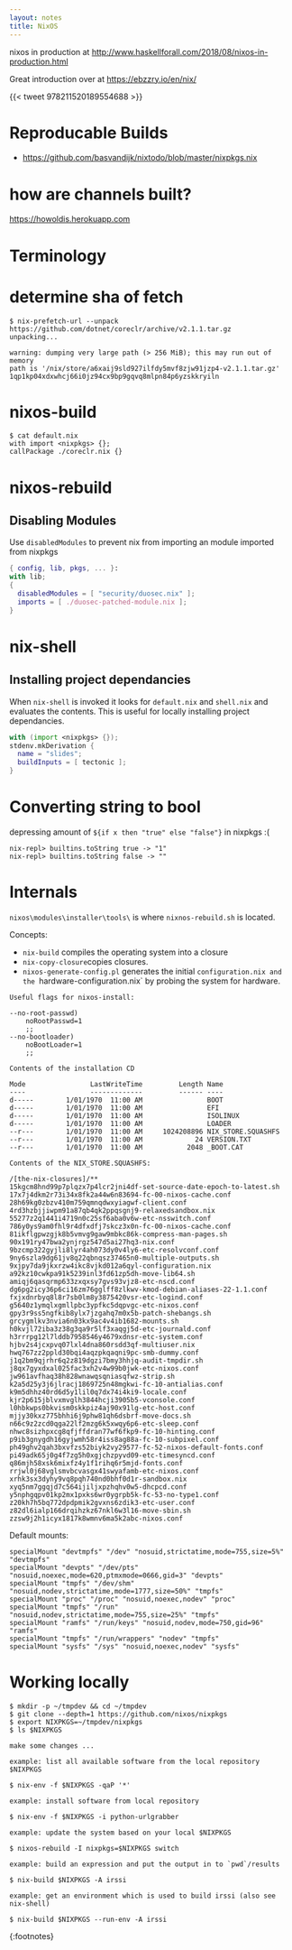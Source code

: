 ```yaml
---
layout: notes
title: NixOS
---
```


nixos in production at http://www.haskellforall.com/2018/08/nixos-in-production.html

Great introduction over at https://ebzzry.io/en/nix/

{{< tweet 978211520189554688 >}}

# Reproducable Builds
* https://github.com/basvandijk/nixtodo/blob/master/nixpkgs.nix

# how are channels built?

https://howoldis.herokuapp.com


# Terminology

# determine sha of fetch

```
$ nix-prefetch-url --unpack https://github.com/dotnet/coreclr/archive/v2.1.1.tar.gz
unpacking...

warning: dumping very large path (> 256 MiB); this may run out of memory
path is '/nix/store/a6xaij9sld927ilfdy5mvf8zjw91jzp4-v2.1.1.tar.gz'
1qp1kp04xdxwhcj66i0jz94cx9bp9gqvq8mlpn84p6yzskkryiln
```

# nixos-build

```
$ cat default.nix
with import <nixpkgs> {};
callPackage ./coreclr.nix {}
```

# nixos-rebuild

## Disabling Modules

Use `disabledModules` to prevent nix from importing an module imported from nixpkgs

```nix
{ config, lib, pkgs, ... }:
with lib;
{
  disabledModules = [ "security/duosec.nix" ];
  imports = [ ./duosec-patched-module.nix ];
}
```

# nix-shell

## Installing project dependancies

When `nix-shell` is invoked it looks for `default.nix` and `shell.nix` and evaluates the contents. This is useful for locally installing project dependancies.

```nix
with (import <nixpkgs> {});
stdenv.mkDerivation {
  name = "slides";
  buildInputs = [ tectonic ];
}
```

# Converting string to bool

depressing amount of `${if x then "true" else "false"}` in nixpkgs :(

```
nix-repl> builtins.toString true -> "1"
nix-repl> builtins.toString false -> ""
```

# Internals

`nixos\modules\installer\tools\` is where `nixnos-rebuild.sh` is located. 

Concepts:
* `nix-build` compiles the operating system into a closure
* `nix-copy-closure`copies closures.
* `nixos-generate-config.pl` generates the initial `configuration.nix and the `hardware-configuration.nix` by probing the system for hardware.


```
Useful flags for nixos-install:

--no-root-passwd)
    noRootPasswd=1
    ;;
--no-bootloader)
    noBootLoader=1
    ;;
```

```
Contents of the installation CD

Mode                LastWriteTime         Length Name
----                -------------         ------ ----
d-----        1/01/1970  11:00 AM                BOOT
d-----        1/01/1970  11:00 AM                EFI
d-----        1/01/1970  11:00 AM                ISOLINUX
d-----        1/01/1970  11:00 AM                LOADER
--r---        1/01/1970  11:00 AM     1024208896 NIX_STORE.SQUASHFS
--r---        1/01/1970  11:00 AM             24 VERSION.TXT
--r---        1/01/1970  11:00 AM           2048 _BOOT.CAT
```

```
Contents of the NIX_STORE.SQUASHFS:

/[the-nix-closures]/**
15kgcm8hnd99p7plqzx7p4lcr2jni4df-set-source-date-epoch-to-latest.sh
17x7j4dkm2r73i34x8fk2a44w6n83694-fc-00-nixos-cache.conf
28h69kg0zbzv410m759qmnqdwxyiagwf-client.conf
4rd3hzbjjiwpm91a87qb4qk2ppqsgnj9-relaxedsandbox.nix
55277z2q1441i4719n0c25sf6aba0v6w-etc-nsswitch.conf
786y0ys9am0fhl9r4dfxdfj7skcz3x0n-fc-00-nixos-cache.conf
81ikflgpwzgjk8b5vmvg9gaw9mbkc86k-compress-man-pages.sh
90x191ry47bwa2ynjrgz547d5ai27hq3-nix.conf
9bzcmp322gyjli8lyr4ah073dy0v4ly6-etc-resolvconf.conf
9ny6szla9dg61jv8q22qbnqsz37465n0-multiple-outputs.sh
9xjpy7da9jkxrzw4ikc8vjkd012a6qyl-configuration.nix
a92kz10cwkpa91k5239inl3fd61zp5dh-move-lib64.sh
amiqj6qasqrmp633zxqxsy7gvs93vjz8-etc-nscd.conf
dg6pg2icy36p6ci16zm76gglff8zlkwv-kmod-debian-aliases-22-1.1.conf
fxjxdnrbyq8l8r7sb0lm8y3875420vsr-etc-logind.conf
g5640z1ymqlxgmllpbc3ypfkc5dqpvgc-etc-nixos.conf
gpy3r9ss5ngfkib8ylx7jzgahq7m0x5b-patch-shebangs.sh
grcygmlkv3nvia6n03kx9ac4v4ib1682-mounts.sh
h0kvjl72iba3z38g3qa9r5lf3xaqgj5d-etc-journald.conf
h3rrrpg12l7lddb7958546y4679xdnsr-etc-system.conf
hjbv2s4jcxpvq07lxl4dna860rsdd3qf-multiuser.nix
hwq767zz2ppld30bqi4aqzpkqaqni9pc-smb-dummy.conf
j1q2bm9qjrhr6q2z819dgzi7bmy3hhjq-audit-tmpdir.sh
j8qx7gyxdxal025fac3xh2v4w99b0jwk-etc-nixos.conf
jw961avfhaq38h828wnawqsqniasqfwz-strip.sh
k2a5d25y3j6jlracj1869725n48mgkwi-fc-10-antialias.conf
k9m5dhhz40rd6d5y1lil0q7dx74i4ki9-locale.conf
kjr2p615jblvxmvglh3844hcji3905b5-vconsole.conf
l0hbkwps0bkvism0skkpiz4aj90x91lg-etc-host.conf
mjjy30kxz775bhhi6j9phw81qh6dsbrf-move-docs.sh
n66c9z2zcd0qga22lf2mzg6k5xwqy6p6-etc-sleep.conf
nhwc8sizhpxcg8qfjffdran77wf6fkp9-fc-10-hinting.conf
p9ib3gnygdh16gyjwmh58r4iss8ag88a-fc-10-subpixel.conf
ph49ghv2qah3bxvfzs52biyk2vy29577-fc-52-nixos-default-fonts.conf
pi49adk65j0g4f7zg5h0xgjchzpyvd09-etc-timesyncd.conf
q86mjh58xsk6mixfz4y1f1rihq6r5mjd-fonts.conf
rrjwl0j68vglsmvbcvasgx41swyafamb-etc-nixos.conf
xrhk3sx3dyhy9vq8pqh740nd0bhf0d1r-sandbox.nix
xyq5nm7ggqjd7c564ijiljxpzhqhv0w5-dhcpcd.conf
y5nphgqpv01kp2mx1pxks6wr0ygrpb5k-fc-53-no-type1.conf
z20kh7h5bq772dpdpmik2gvxns6zdik3-etc-user.conf
z82dl6ialp166drqihzkz67nkl6w3l16-move-sbin.sh
zzsw9j2h1icyx1817k8wmnv6ma5k2abc-nixos.conf
```

Default mounts:
```
specialMount "devtmpfs" "/dev" "nosuid,strictatime,mode=755,size=5%" "devtmpfs"
specialMount "devpts" "/dev/pts" "nosuid,noexec,mode=620,ptmxmode=0666,gid=3" "devpts"
specialMount "tmpfs" "/dev/shm" "nosuid,nodev,strictatime,mode=1777,size=50%" "tmpfs"
specialMount "proc" "/proc" "nosuid,noexec,nodev" "proc"
specialMount "tmpfs" "/run" "nosuid,nodev,strictatime,mode=755,size=25%" "tmpfs"
specialMount "ramfs" "/run/keys" "nosuid,nodev,mode=750,gid=96" "ramfs"
specialMount "tmpfs" "/run/wrappers" "nodev" "tmpfs"
specialMount "sysfs" "/sys" "nosuid,noexec,nodev" "sysfs"
```

# Working locally
```
$ mkdir -p ~/tmpdev && cd ~/tmpdev
$ git clone --depth=1 https://github.com/nixos/nixpkgs
$ export NIXPKGS=~/tmpdev/nixpkgs
$ ls $NIXPKGS

make some changes ...

example: list all available software from the local repository $NIXPKGS

$ nix-env -f $NIXPKGS -qaP '*'

example: install software from local repository

$ nix-env -f $NIXPKGS -i python-urlgrabber

example: update the system based on your local $NIXPKGS

$ nixos-rebuild -I nixpkgs=$NIXPKGS switch

example: build an expression and put the output in to `pwd`/results

$ nix-build $NIXPKGS -A irssi

example: get an environment which is used to build irssi (also see nix-shell)

$ nix-build $NIXPKGS --run-env -A irssi
```

{:footnotes}

